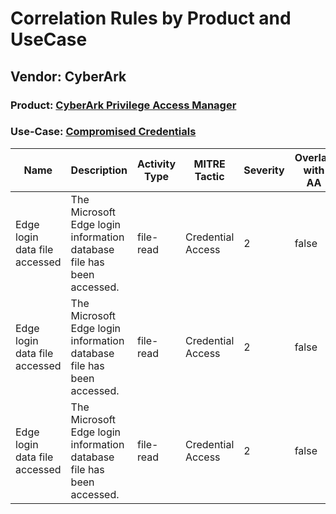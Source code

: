 Correlation Rules by Product and UseCase
========================================
Vendor: CyberArk
----------------
### Product: [CyberArk Privilege Access Manager](../ds_cyberark_cyberark_privilege_access_manager.md)
### Use-Case: [Compromised Credentials](../../../../UseCases/uc_compromised_credentials.md)

| Name    | Description    | Activity Type | MITRE Tactic      | Severity | Overlap with AA |
| ---- | ---- | ---- | ---- | -------- | ---- |
| Edge login data file accessed | The Microsoft Edge login information database file has been accessed. | file-read     | Credential Access | 2        | false    |
| Edge login data file accessed | The Microsoft Edge login information database file has been accessed. | file-read     | Credential Access | 2        | false    |
| Edge login data file accessed | The Microsoft Edge login information database file has been accessed. | file-read     | Credential Access | 2        | false    |